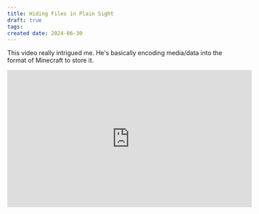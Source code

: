 ```yaml
---
title: Hiding Files in Plain Sight
draft: true
tags: 
created date: 2024-06-30
---
```

This video really intrigued me. He's basically encoding media/data into the format of Minecraft to store it.

<iframe width="560" height="315" src="https://www.youtube.com/embed/z16rzIF5J40?si=zOBnUsZ4KRLhOUQf" title="YouTube video player" frameborder="0" allow="accelerometer; autoplay; clipboard-write; encrypted-media; gyroscope; picture-in-picture; web-share" referrerpolicy="strict-origin-when-cross-origin" allowfullscreen></iframe>
